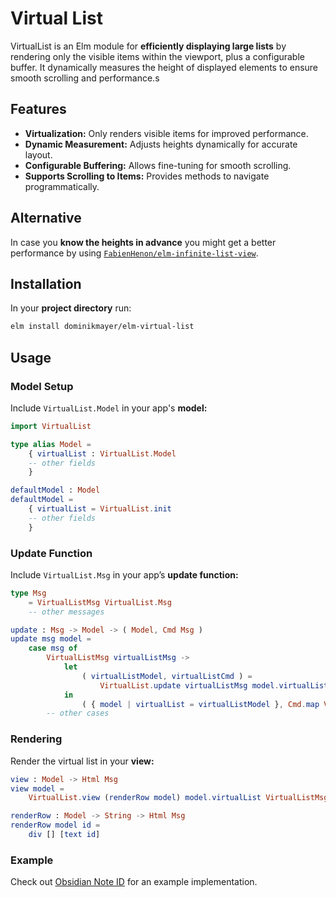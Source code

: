 # Virtual List

VirtualList is an Elm module for **efficiently displaying large lists** by rendering only the visible items within the viewport, plus a configurable buffer. It dynamically measures the height of displayed elements to ensure smooth scrolling and performance.s

## Features

- **Virtualization:** Only renders visible items for improved performance.
- **Dynamic Measurement:** Adjusts heights dynamically for accurate layout.
- **Configurable Buffering:** Allows fine-tuning for smooth scrolling.
- **Supports Scrolling to Items:** Provides methods to navigate programmatically.

## Alternative

In case you **know the heights in advance** you might get a better performance by using [`FabienHenon/elm-infinite-list-view`](https://package.elm-lang.org/packages/FabienHenon/elm-infinite-list-view/latest/).

## Installation

In your **project directory** run:

```sh
elm install dominikmayer/elm-virtual-list
```

## Usage

### Model Setup

Include `VirtualList.Model` in your app's **model:**

```elm
import VirtualList

type alias Model =
    { virtualList : VirtualList.Model
    -- other fields
    }

defaultModel : Model
defaultModel =
    { virtualList = VirtualList.init
    -- other fields
    }
```

### Update Function

Include `VirtualList.Msg` in your app’s **update function:**

```elm
type Msg
    = VirtualListMsg VirtualList.Msg
    -- other messages

update : Msg -> Model -> ( Model, Cmd Msg )
update msg model =
    case msg of
        VirtualListMsg virtualListMsg ->
            let
                ( virtualListModel, virtualListCmd ) =
                    VirtualList.update virtualListMsg model.virtualList
            in
                ( { model | virtualList = virtualListModel }, Cmd.map VirtualListMsg virtualListCmd )
        -- other cases
```

### Rendering

Render the virtual list in your **view:**

```elm
view : Model -> Html Msg
view model =
    VirtualList.view (renderRow model) model.virtualList VirtualListMsg

renderRow : Model -> String -> Html Msg
renderRow model id =
    div [] [text id]
```

### Example

Check out [Obsidian Note ID](https://github.com/dominikmayer/obsidian-note-id) for an example implementation.